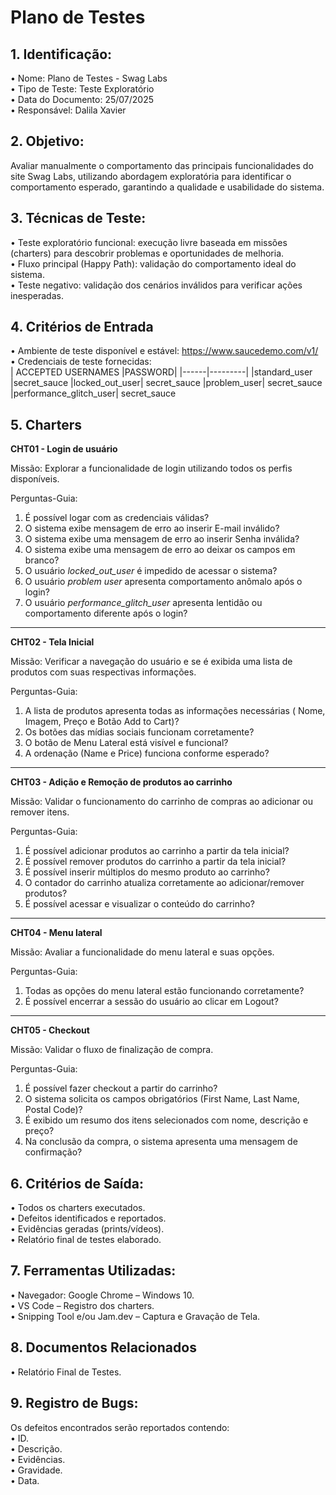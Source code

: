 # Plano de Testes
## 1. Identificação:
•	Nome: Plano de Testes - Swag Labs <br>
•	Tipo de Teste: Teste Exploratório <br>
•	Data do Documento: 25/07/2025 <br>
•	Responsável: Dalila Xavier <br>

## 2. Objetivo: 
Avaliar manualmente o comportamento das principais funcionalidades do site Swag Labs, utilizando abordagem exploratória para identificar o comportamento esperado, garantindo a qualidade e usabilidade do sistema.

## 3. Técnicas de Teste:
•	Teste exploratório funcional: execução livre baseada em missões (charters) para descobrir problemas e oportunidades de melhoria. <br>
•	Fluxo principal (Happy Path): validação do comportamento ideal do sistema. <br>
•	Teste negativo: validação dos cenários inválidos para verificar ações inesperadas.

## 4. Critérios de Entrada
•	Ambiente de teste disponível e estável: https://www.saucedemo.com/v1/ <br>
•	Credenciais de teste fornecidas: <br>
| ACCEPTED USERNAMES |PASSWORD|
|------|---------|
|standard_user |secret_sauce
|locked_out_user| secret_sauce
|problem_user| secret_sauce
|performance_glitch_user| secret_sauce

## 5. Charters
**CHT01 - Login de usuário**

Missão: Explorar a funcionalidade de login utilizando todos os perfis disponíveis.

Perguntas-Guia:

1. É possível logar com as credenciais válidas?
2. O sistema exibe mensagem de erro ao inserir E-mail inválido?
3. O sistema exibe uma mensagem de erro ao inserir Senha inválida?
4. O sistema exibe uma mensagem de erro ao deixar os campos em branco?
5. O usuário *locked_out_user* é impedido de acessar o sistema? 
6. O usuário *problem user* apresenta comportamento anômalo após o login?
7. O usuário *performance_glitch_user* apresenta lentidão ou comportamento diferente após o login?
----------------
**CHT02 - Tela Inicial**

Missão: Verificar a navegação do usuário e se é exibida uma lista de produtos com suas respectivas informações.

Perguntas-Guia:

1.  A lista de produtos apresenta todas as informações necessárias ( Nome, Imagem, Preço e Botão Add to Cart)?
2. Os botões das mídias sociais funcionam corretamente?
3. O botão de Menu Lateral está visível e funcional?
4. A ordenação (Name e Price) funciona conforme esperado?
 --------

**CHT03 - Adição e Remoção de produtos ao carrinho**

Missão: Validar o funcionamento do carrinho de compras ao adicionar ou remover itens.

Perguntas-Guia:

1. É possível adicionar produtos ao carrinho a partir da tela inicial?
2. É possível remover produtos do carrinho a partir da tela inicial?
3. É possível inserir múltiplos do mesmo produto ao carrinho?
4. O contador do carrinho atualiza corretamente ao adicionar/remover produtos?
5. É possível acessar e visualizar o conteúdo do carrinho? 

 --------

**CHT04 - Menu lateral**

Missão: Avaliar a funcionalidade do menu lateral e suas opções. 

Perguntas-Guia:

1. Todas as opções do menu lateral estão funcionando corretamente?
2. É possível encerrar a sessão do usuário ao clicar em Logout?

 --------

**CHT05 - Checkout**

Missão: Validar o fluxo de finalização de compra.

Perguntas-Guia:

1. É possível fazer checkout a partir do carrinho?
2. O sistema solicita os campos obrigatórios (First Name, Last Name, Postal Code)?
3. É exibido um resumo dos itens selecionados com nome, descrição e preço? 
4. Na conclusão da compra, o sistema apresenta uma mensagem de confirmação? 

## 6. Critérios de Saída:
•	Todos os charters executados. <br>
•	Defeitos identificados e reportados. <br>
•	Evidências geradas (prints/vídeos). <br>
•	Relatório final de testes elaborado. <br>

## 7. Ferramentas Utilizadas:
•	Navegador: Google Chrome – Windows 10. <br>
•	VS Code – Registro dos charters. <br>
•	Snipping Tool e/ou Jam.dev – Captura e Gravação de Tela.

## 8. Documentos Relacionados

•	Relatório Final de Testes.

## 9. Registro de Bugs:
Os defeitos encontrados serão reportados contendo: <br>
•	ID. <br>
•	Descrição. <br>
•	Evidências. <br>
•	Gravidade. <br>
•	Data. 

